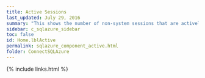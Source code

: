 ```yaml
---
title: Active Sessions
last_updated: July 29, 2016
summary: "This shows the number of non-system sessions that are actively processing SQL or that are waiting on locks (blocked)."
sidebar: c_sqlazure_sidebar
toc: false
id: Home.lblActive
permalink: sqlazure_component_active.html
folder: ConnectSQLAzure
---
```



{% include links.html %}

